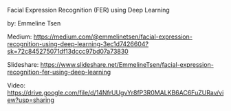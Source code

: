 Facial Expression Recognition (FER) using Deep Learning

by: Emmeline Tsen


Medium: https://medium.com/@emmelinetsen/facial-expression-recognition-using-deep-learning-3ec1d7426604?sk=72c845275071df13dccc97bd07a73830

Slideshare: https://www.slideshare.net/EmmelineTsen/facial-expression-recognition-fer-using-deep-learning

Video: https://drive.google.com/file/d/14NfrUUgvYr8fP3R0MALKB6AC6FuZURav/view?usp=sharing
